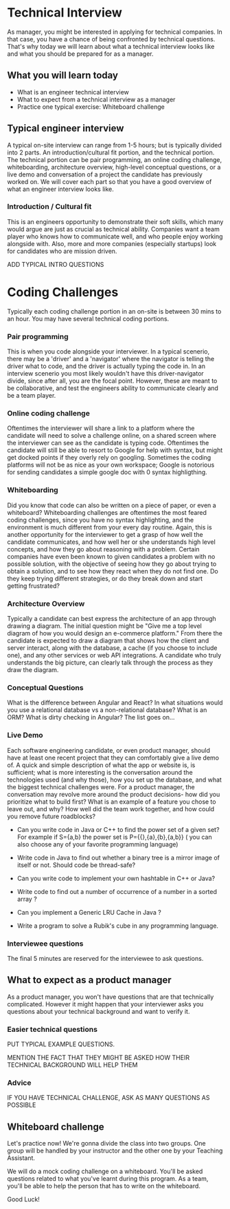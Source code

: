 # Technical Interview

As manager, you might be interested in applying for technical companies. In that case, you have a chance of being confronted by technical questions. That's why today we will learn about what a technical interview looks like and what you should be prepared for as a manager.

## What you will learn today
* What is an engineer technical interview
* What to expect from a technical interview as a manager
* Practice one typical exercise: Whiteboard challenge

## Typical engineer interview
A typical on-site interview can range from 1-5 hours; but is typically divided into 2 parts. An introduction/cultural fit portion, and the technical portion. The technical portion can be pair programming, an online coding challenge, whiteboarding, architecture overview, high-level conceptual questions, or a live demo and conversation of a project the candidate has previously worked on. We will cover each part so that you have a good overview of what an engineer interview looks like.

### Introduction / Cultural fit
This is an engineers opportunity to demonstrate their soft skills, which many would argue are just as crucial as technical ability. Companies want a team player who knows how to communicate well, and who people enjoy working alongside with. Also, more and more companies (especially startups) look for candidates who are mission driven. 

ADD TYPICAL INTRO QUESTIONS

# Coding Challenges
Typically each coding challenge portion in an on-site is between 30 mins to an hour. You may have several technical coding portions. 

### Pair programming
This is when you code alongside your interviewer. In a typical scenerio, there may be a 'driver' and a 'navigator' where the navigator is telling the driver what to code, and the driver is actually typing the code in. In an interview scenerio you most likely wouldn't have this driver-navigator divide, since after all, you are the focal point. However, these are meant to be collaborative, and test the engineers ability to communicate clearly and be a team player. 

### Online coding challenge
Oftentimes the interviewer will share a link to a platform where the candidate will need to solve a challenge online, on a shared screen where the interviewer can see as the candidate is typing code. Oftentimes the candidate will still be able to resort to Google for help with syntax, but might get docked points if they overly rely on googling. Sometimes the coding platforms will not be as nice as your own workspace; Google is notorious for sending candidates a simple google doc with 0 syntax highligthing. 

### Whiteboarding
Did you know that code can also be written on a piece of paper, or even a whiteboard? Whiteboarding challenges are oftentimes the most feared coding challenges, since you have no syntax highlighting, and the environment is much different from your every day routine. Again, this is another opportunity for the interviewer to get a grasp of how well the candidate communicates, and how well her or she understands high level concepts, and how they go about reasoning with a problem. Certain companies have even been known to given candidates a problem with no possible solution, with the objective of seeing how they go about trying to obtain a solution, and to see how they react when they do not find one. Do they keep trying different strategies, or do they break down and start getting frustrated? 

### Architecture Overview
Typically a candidate can best express the architecture of an app through drawing a diagram. The initial question might be "Give me a top level diagram of how you would design an e-commerce platform." From there the candidate is expected to draw a diagram that shows how the client and server interact, along with the database, a cache (if you choose to include one), and any other services or web API integrations. A candidate who truly understands the big picture, can clearly talk through the process as they draw the diagram. 

### Conceptual Questions
What is the difference between Angular and React? In what situations would you use a relational database vs a non-relational database? What is an ORM? What is dirty checking in Angular? The list goes on...

### Live Demo
Each software engineering candidate, or even product manager, should have at least one recent project that they can comfortably give a live demo of. A quick and simple description of what the app or website is, is sufficient; what is more interesting is the conversation around the technologies used (and why those), how you set up the database, and what the biggest technical challenges were. For a product manager, the conversation may revolve more around the product decisions- how did you prioritize what to build first? What is an example of a feature you chose to leave out, and why? How well did the team work together, and how could you remove future roadblocks? 

- Can you write code in Java or C++ to find the power set of a given set? For example if S={a,b} the power set is P={{},{a},{b},{a,b}} ( you can also choose any of your favorite programming language)

- Write code in Java to find out whether a binary tree is a mirror image of itself or not. Should code be thread-safe?

- Can you write code to implement your own hashtable in C++ or Java?

- Write code to find out a number of occurrence of a number in a sorted array ?

- Can you implement a Generic LRU Cache in Java ?

- Write a program to solve a Rubik's cube in any programming language.


### Interviewee questions
The final 5 minutes are reserved for the interviewee to ask questions.

## What to expect as a product manager
As a product manager, you won't have questions that are that technically complicated. However it might happen that your interviewer asks you questions about your technical background and want to verify it.

### Easier technical questions

PUT TYPICAL EXAMPLE QUESTIONS.

MENTION THE FACT THAT THEY MIGHT BE ASKED HOW THEIR TECHNICAL BACKGROUND WILL HELP THEM

### Advice
IF YOU HAVE TECHNICAL CHALLENGE, ASK AS MANY QUESTIONS AS POSSIBLE

## Whiteboard challenge
Let's practice now! We're gonna divide the class into two groups. One group will be handled by your instructor and the other one by your Teaching Assistant.

We will do a mock coding challenge on a whiteboard. You'll be asked questions related to what you've learnt during this program. As a team, you'll be able to help the person that has to write on the whiteboard.

Good Luck!
